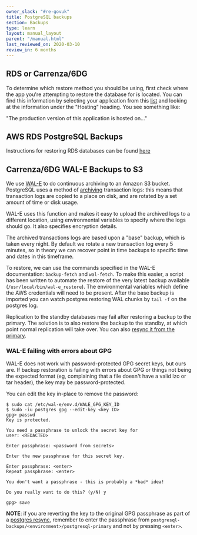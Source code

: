```yaml
---
owner_slack: "#re-govuk"
title: PostgreSQL backups
section: Backups
type: learn
layout: manual_layout
parent: "/manual.html"
last_reviewed_on: 2020-03-10
review_in: 6 months
---
```


## RDS or Carrenza/6DG  

To determine which restore method you should be using, first check where the app you're attempting to restore the database for is located. You can find this information by selecting your application from this [list](https://docs.publishing.service.gov.uk/apps/by-team.html) and looking at the information under the "Hosting" heading. You see something like:

 "The production version of this application is hosted on..."

## AWS RDS PostgreSQL Backups

Instructions for restoring RDS databases can be found [here](https://docs.publishing.service.gov.uk/manual/howto-backup-and-restore-in-aws-rds.html)

## Carrenza/6DG WAL-E Backups to S3

We use [WAL-E][wal-e] to do continuous archiving to an Amazon S3 bucket.
PostgreSQL uses a method of [archiving][archiving] transaction logs: this means
that transaction logs are copied to a place on disk, and are rotated by a set
amount of time or disk usage.

WAL-E uses this function and makes it easy to upload the archived logs to a
different location, using environmental variables to specify where the logs
should go. It also specifies encryption details.

The archived transactions logs are based upon a "base" backup, which is taken
every night. By default we rotate a new transaction log every 5 minutes, so in
theory we can recover point in time backups to specific time and dates in this
timeframe.

To restore, we can use the commands specified in the WAL-E documentation:
`backup-fetch` and `wal-fetch`. To make this easier, a script has been written
to automate the restore of the very latest backup available
(`/usr/local/bin/wal-e_restore`). The environmental variables which define the
AWS credentials will need to be present. After the base backup is imported you
can watch postgres restoring WAL chunks by `tail -f` on the postgres log.

Replication to the standby databases may fail after restoring a backup to the
primary. The solution is to also restore the backup to the standby, at which
point normal replication will take over. You can also
[resync it from the primary][syncing-a-standby].

### WAL-E failing with errors about GPG

WAL-E does not work with password-protected GPG secret keys, but ours are. If
backup restoration is failing with errors about GPG or things not being the
expected format (eg, complaining that a file doesn't have a valid lzo or tar
header), the key may be password-protected.

You can edit the key in-place to remove the password:

```
$ sudo cat /etc/wal-e/env.d/WALE_GPG_KEY_ID
$ sudo -iu postgres gpg --edit-key <key ID>
gpg> passwd
Key is protected.

You need a passphrase to unlock the secret key for
user: <REDACTED>

Enter passphrase: <password from secrets>

Enter the new passphrase for this secret key.

Enter passphrase: <enter>
Repeat passphrase: <enter>

You don't want a passphrase - this is probably a *bad* idea!

Do you really want to do this? (y/N) y

gpg> save
```

**NOTE**: if you are reverting the key to the original GPG passphrase as part of a [postgres resync](/manual/resync-postgres-standby.html#restore-from-wal-e-backups-stored-in-s3), remember to enter the passphrase from `postgresql-backups/<environment>/postgresql-primary` and not by pressing `<enter>`. 

[wal-e]: https://github.com/wal-e/wal-e
[archiving]: https://www.postgresql.org/docs/9.3/static/continuous-archiving.html
[syncing-a-standby]: /manual/setup-postgresql-replication.html#syncing-a-standby
[duplicity]: http://duplicity.nongnu.org/
[restore-backups]: restore-from-offsite-backups.html
